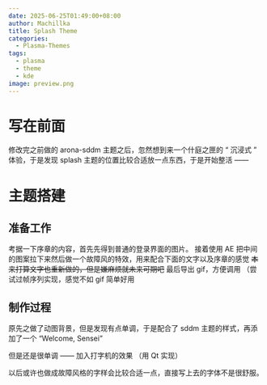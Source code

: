 ```yaml
---
date: 2025-06-25T01:49:00+08:00
author: Machillka
title: Splash Theme
categories:
  - Plasma-Themes
tags:
  - plasma
  - theme
  - kde
image: preview.png
---
```

# 写在前面

修改完之前做的 arona-sddm 主题之后，忽然想到来一个什庭之匣的 “ 沉浸式 ” 体验，于是发现 splash 主题的位置比较合适放一点东西，于是开始整活 ——

# 主题搭建

## 准备工作

考据一下序章的内容，首先先得到普通的登录界面的图片。
接着使用 AE 把中间的图案拉下来然后做一个故障风的特效，用来配合下面的文字以及序章的感觉
~~本来打算文字也重新做的，但是嫌麻烦就未来可期吧~~
最后导出 gif，方便调用 （尝试过帧序列实现，感觉不如 gif 简单好用

## 制作过程

原先之做了动图背景，但是发现有点单调，于是配合了 sddm 主题的样式，再添加了一个 “Welcome, Sensei”

但是还是很单调 —— 加入打字机的效果 （用 Qt 实现）

以后或许也做成故障风格的字样会比较合适一点，直接写上去的字体不是很舒服。